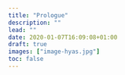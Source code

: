 ```yaml
---
title: "Prologue"
description: ""
lead: ""
date: 2020-01-07T16:09:08+01:00
draft: true
images: ["image-hyas.jpg"]
toc: false
---
```

